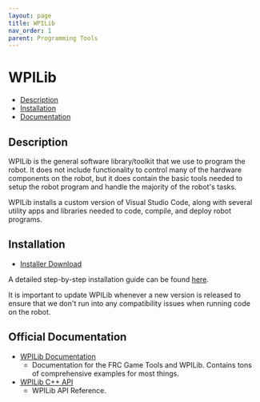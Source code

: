 ```yaml
---
layout: page
title: WPILib
nav_order: 1
parent: Programming Tools
---
```


# WPILib

* [Description](#description)
* [Installation](#installation)
* [Documentation](#documentation)

## Description

WPILib is the general software library/toolkit that we use to program the robot. It does not include functionality to control many of the hardware components on the robot, but it does contain the basic tools needed to setup the robot program and handle the majority of the robot's tasks.

WPILib installs a custom version of Visual Studio Code, along with several utility apps and libraries needed to code, compile, and deploy robot programs.

## Installation

* [Installer Download](https://github.com/wpilibsuite/allwpilib/releases/latest)

A detailed step-by-step installation guide can be found [here](https://docs.wpilib.org/en/stable/docs/zero-to-robot/step-2/wpilib-setup.html).

It is important to update WPILib whenever a new version is released to ensure that we don't run into any compatibility issues when running code on the robot.

## Official Documentation
* [WPILib Documentation](http://docs.wpilib.org/)
  - Documentation for the FRC Game Tools and WPILib. Contains tons of comprehensive examples for most things.
* [WPILib C++ API](https://github.wpilib.org/allwpilib/docs/release/cpp/index.html)
  - WPILib API Reference.